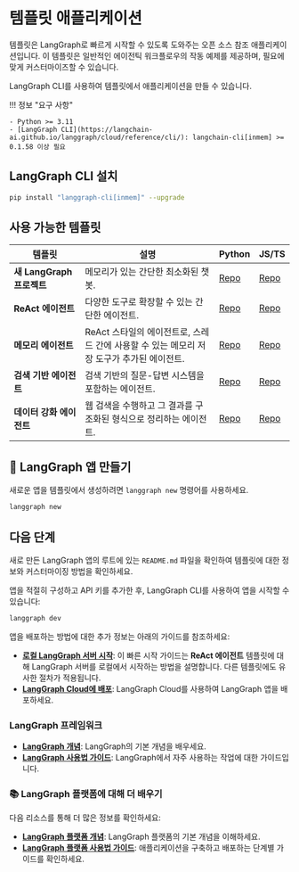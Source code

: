 # 템플릿 애플리케이션

템플릿은 LangGraph로 빠르게 시작할 수 있도록 도와주는 오픈 소스 참조 애플리케이션입니다. 이 템플릿은 일반적인 에이전틱 워크플로우의 작동 예제를 제공하며, 필요에 맞게 커스터마이즈할 수 있습니다.

LangGraph CLI를 사용하여 템플릿에서 애플리케이션을 만들 수 있습니다.

!!! 정보 "요구 사항"

    - Python >= 3.11
    - [LangGraph CLI](https://langchain-ai.github.io/langgraph/cloud/reference/cli/): langchain-cli[inmem] >= 0.1.58 이상 필요

## LangGraph CLI 설치

```bash
pip install "langgraph-cli[inmem]" --upgrade
```

## 사용 가능한 템플릿

| 템플릿                        | 설명                                                                                  | Python                                                             | JS/TS                                                               |
|-------------------------------|--------------------------------------------------------------------------------------|--------------------------------------------------------------------|---------------------------------------------------------------------|
| **새 LangGraph 프로젝트**        | 메모리가 있는 간단한 최소화된 챗봇.                                                    | [Repo](https://github.com/langchain-ai/new-langgraph-project)      | [Repo](https://github.com/langchain-ai/new-langgraphjs-project)     |
| **ReAct 에이전트**               | 다양한 도구로 확장할 수 있는 간단한 에이전트.                                            | [Repo](https://github.com/langchain-ai/react-agent)                | [Repo](https://github.com/langchain-ai/react-agent-js)              |
| **메모리 에이전트**              | ReAct 스타일의 에이전트로, 스레드 간에 사용할 수 있는 메모리 저장 도구가 추가된 에이전트. | [Repo](https://github.com/langchain-ai/memory-agent)               | [Repo](https://github.com/langchain-ai/memory-agent-js)             |
| **검색 기반 에이전트**           | 검색 기반의 질문-답변 시스템을 포함하는 에이전트.                                         | [Repo](https://github.com/langchain-ai/retrieval-agent-template)   | [Repo](https://github.com/langchain-ai/retrieval-agent-template-js) |
| **데이터 강화 에이전트**         | 웹 검색을 수행하고 그 결과를 구조화된 형식으로 정리하는 에이전트.                       | [Repo](https://github.com/langchain-ai/data-enrichment)            | [Repo](https://github.com/langchain-ai/data-enrichment-js)          |

## 🌱 LangGraph 앱 만들기

새로운 앱을 템플릿에서 생성하려면 `langgraph new` 명령어를 사용하세요.

```bash
langgraph new
```

## 다음 단계

새로 만든 LangGraph 앱의 루트에 있는 `README.md` 파일을 확인하여 템플릿에 대한 정보와 커스터마이징 방법을 확인하세요.

앱을 적절히 구성하고 API 키를 추가한 후, LangGraph CLI를 사용하여 앱을 시작할 수 있습니다:

```bash
langgraph dev 
```

앱을 배포하는 방법에 대한 추가 정보는 아래의 가이드를 참조하세요:

- **[로컬 LangGraph 서버 시작](../tutorials/langgraph-platform/local-server.md)**: 이 빠른 시작 가이드는 **ReAct 에이전트** 템플릿에 대해 LangGraph 서버를 로컬에서 시작하는 방법을 설명합니다. 다른 템플릿에도 유사한 절차가 적용됩니다.
- **[LangGraph Cloud에 배포](../cloud/quick_start.md)**: LangGraph Cloud를 사용하여 LangGraph 앱을 배포하세요.
 
### LangGraph 프레임워크

- **[LangGraph 개념](../concepts/index.md)**: LangGraph의 기본 개념을 배우세요.
- **[LangGraph 사용법 가이드](../how-tos/index.md)**: LangGraph에서 자주 사용하는 작업에 대한 가이드입니다.

### 📚 LangGraph 플랫폼에 대해 더 배우기

다음 리소스를 통해 더 많은 정보를 확인하세요:

- **[LangGraph 플랫폼 개념](../concepts/index.md#langgraph-platform)**: LangGraph 플랫폼의 기본 개념을 이해하세요.
- **[LangGraph 플랫폼 사용법 가이드](../how-tos/index.md#langgraph-platform)**: 애플리케이션을 구축하고 배포하는 단계별 가이드를 확인하세요.
